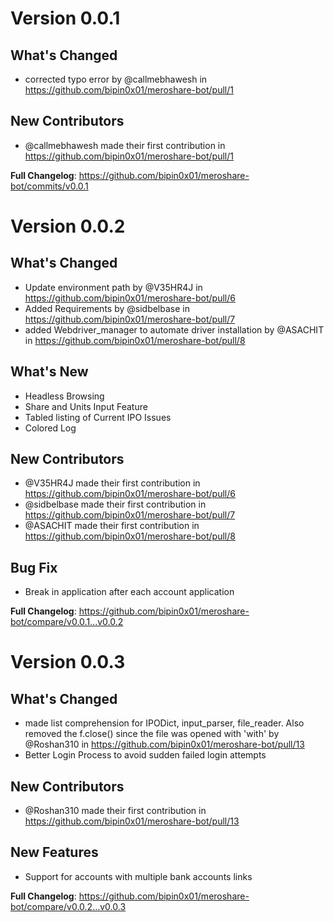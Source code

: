 # Version 0.0.1

## What's Changed
* corrected typo error by @callmebhawesh in https://github.com/bipin0x01/meroshare-bot/pull/1

## New Contributors
* @callmebhawesh made their first contribution in https://github.com/bipin0x01/meroshare-bot/pull/1

**Full Changelog**: https://github.com/bipin0x01/meroshare-bot/commits/v0.0.1

# Version 0.0.2

## What's Changed
* Update environment path by @V35HR4J in https://github.com/bipin0x01/meroshare-bot/pull/6
* Added Requirements by @sidbelbase in https://github.com/bipin0x01/meroshare-bot/pull/7
* added Webdriver_manager to automate driver installation  by @ASACHIT in https://github.com/bipin0x01/meroshare-bot/pull/8

## What's New
* Headless Browsing
* Share and Units Input Feature
* Tabled listing of Current IPO Issues
* Colored Log

## New Contributors
* @V35HR4J made their first contribution in https://github.com/bipin0x01/meroshare-bot/pull/6
* @sidbelbase made their first contribution in https://github.com/bipin0x01/meroshare-bot/pull/7
* @ASACHIT made their first contribution in https://github.com/bipin0x01/meroshare-bot/pull/8

## Bug Fix
* Break in application after each account application

**Full Changelog**: https://github.com/bipin0x01/meroshare-bot/compare/v0.0.1...v0.0.2

# Version 0.0.3

## What's Changed
* made list comprehension for IPODict, input_parser, file_reader. Also removed the f.close() since the file was opened with 'with' by @Roshan310 in https://github.com/bipin0x01/meroshare-bot/pull/13
* Better Login Process to avoid sudden failed login attempts

## New Contributors
* @Roshan310 made their first contribution in https://github.com/bipin0x01/meroshare-bot/pull/13

## New Features
* Support for accounts with multiple bank accounts links

**Full Changelog**: https://github.com/bipin0x01/meroshare-bot/compare/v0.0.2...v0.0.3
